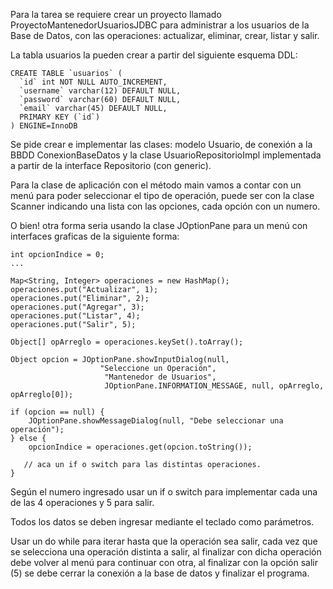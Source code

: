 Para la tarea se requiere crear un proyecto llamado ProyectoMantenedorUsuariosJDBC para administrar a los usuarios de la Base de Datos, con las operaciones: actualizar, eliminar, crear, listar y salir.

La tabla usuarios la pueden crear a partir del siguiente esquema DDL:

    CREATE TABLE `usuarios` (
      `id` int NOT NULL AUTO_INCREMENT,
      `username` varchar(12) DEFAULT NULL,
      `password` varchar(60) DEFAULT NULL,
      `email` varchar(45) DEFAULT NULL,
      PRIMARY KEY (`id`)
    ) ENGINE=InnoDB


Se pide crear e implementar las clases: modelo Usuario, de conexión a la BBDD ConexionBaseDatos y la clase UsuarioRepositorioImpl implementada a partir de la interface Repositorio (con generic).

Para la clase de aplicación con el método main vamos a contar con un menú para poder seleccionar el tipo de operación, puede ser con la clase Scanner indicando una lista con las opciones, cada opción con un numero.

O bien! otra forma seria usando la clase JOptionPane para un menú con interfaces graficas de la siguiente forma:

    int opcionIndice = 0;
    ...
     
    Map<String, Integer> operaciones = new HashMap();
    operaciones.put("Actualizar", 1);
    operaciones.put("Eliminar", 2);
    operaciones.put("Agregar", 3);
    operaciones.put("Listar", 4);
    operaciones.put("Salir", 5);
     
    Object[] opArreglo = operaciones.keySet().toArray();
     
    Object opcion = JOptionPane.showInputDialog(null,
                        "Seleccione un Operación", 
                         "Mantenedor de Usuarios", 
                         JOptionPane.INFORMATION_MESSAGE, null, opArreglo, opArreglo[0]);
     
    if (opcion == null) {
        JOptionPane.showMessageDialog(null, "Debe seleccionar una operación");
    } else {
        opcionIndice = operaciones.get(opcion.toString());
    	
       // aca un if o switch para las distintas operaciones.
    }


Según el numero ingresado usar un if o switch para implementar cada una de las 4 operaciones y 5 para salir.

Todos los datos se deben ingresar mediante el teclado como parámetros.

Usar un do while para iterar hasta que la operación sea salir, cada vez que se selecciona una operación distinta a salir, al finalizar con dicha operación debe volver al menú para continuar con otra, al finalizar con la opción salir (5) se debe cerrar la conexión a la base de datos y finalizar el programa. 